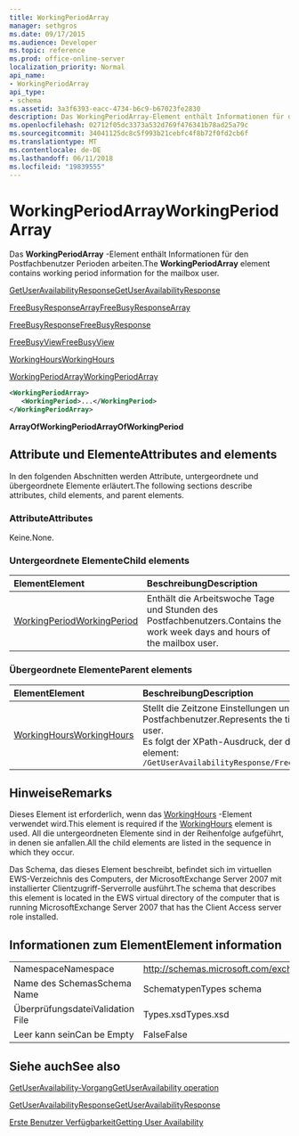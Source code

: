 ```yaml
---
title: WorkingPeriodArray
manager: sethgros
ms.date: 09/17/2015
ms.audience: Developer
ms.topic: reference
ms.prod: office-online-server
localization_priority: Normal
api_name:
- WorkingPeriodArray
api_type:
- schema
ms.assetid: 3a3f6393-eacc-4734-b6c9-b67023fe2830
description: Das WorkingPeriodArray-Element enthält Informationen für den Postfachbenutzer Perioden arbeiten.
ms.openlocfilehash: 02712f05dc3373a532d769f476341b78ad25a79c
ms.sourcegitcommit: 34041125dc8c5f993b21cebfc4f8b72f0fd2cb6f
ms.translationtype: MT
ms.contentlocale: de-DE
ms.lasthandoff: 06/11/2018
ms.locfileid: "19839555"
---
```

# <a name="workingperiodarray"></a><span data-ttu-id="7ee7e-103">WorkingPeriodArray</span><span class="sxs-lookup"><span data-stu-id="7ee7e-103">WorkingPeriodArray</span></span>

<span data-ttu-id="7ee7e-104">Das **WorkingPeriodArray** -Element enthält Informationen für den Postfachbenutzer Perioden arbeiten.</span><span class="sxs-lookup"><span data-stu-id="7ee7e-104">The **WorkingPeriodArray** element contains working period information for the mailbox user.</span></span> 
  
[<span data-ttu-id="7ee7e-105">GetUserAvailabilityResponse</span><span class="sxs-lookup"><span data-stu-id="7ee7e-105">GetUserAvailabilityResponse</span></span>](getuseravailabilityresponse.md)
  
[<span data-ttu-id="7ee7e-106">FreeBusyResponseArray</span><span class="sxs-lookup"><span data-stu-id="7ee7e-106">FreeBusyResponseArray</span></span>](freebusyresponsearray.md)
  
[<span data-ttu-id="7ee7e-107">FreeBusyResponse</span><span class="sxs-lookup"><span data-stu-id="7ee7e-107">FreeBusyResponse</span></span>](freebusyresponse.md)
  
[<span data-ttu-id="7ee7e-108">FreeBusyView</span><span class="sxs-lookup"><span data-stu-id="7ee7e-108">FreeBusyView</span></span>](freebusyview.md)
  
[<span data-ttu-id="7ee7e-109">WorkingHours</span><span class="sxs-lookup"><span data-stu-id="7ee7e-109">WorkingHours</span></span>](workinghours-ex15websvcsotherref.md)
  
[<span data-ttu-id="7ee7e-110">WorkingPeriodArray</span><span class="sxs-lookup"><span data-stu-id="7ee7e-110">WorkingPeriodArray</span></span>](workingperiodarray.md)
  
```xml
<WorkingPeriodArray>
   <WorkingPeriod>...</WorkingPeriod>
</WorkingPeriodArray>
```

 <span data-ttu-id="7ee7e-111">**ArrayOfWorkingPeriod**</span><span class="sxs-lookup"><span data-stu-id="7ee7e-111">**ArrayOfWorkingPeriod**</span></span>
## <a name="attributes-and-elements"></a><span data-ttu-id="7ee7e-112">Attribute und Elemente</span><span class="sxs-lookup"><span data-stu-id="7ee7e-112">Attributes and elements</span></span>

<span data-ttu-id="7ee7e-113">In den folgenden Abschnitten werden Attribute, untergeordnete und übergeordnete Elemente erläutert.</span><span class="sxs-lookup"><span data-stu-id="7ee7e-113">The following sections describe attributes, child elements, and parent elements.</span></span>
  
### <a name="attributes"></a><span data-ttu-id="7ee7e-114">Attribute</span><span class="sxs-lookup"><span data-stu-id="7ee7e-114">Attributes</span></span>

<span data-ttu-id="7ee7e-115">Keine.</span><span class="sxs-lookup"><span data-stu-id="7ee7e-115">None.</span></span>
  
### <a name="child-elements"></a><span data-ttu-id="7ee7e-116">Untergeordnete Elemente</span><span class="sxs-lookup"><span data-stu-id="7ee7e-116">Child elements</span></span>

|<span data-ttu-id="7ee7e-117">**Element**</span><span class="sxs-lookup"><span data-stu-id="7ee7e-117">**Element**</span></span>|<span data-ttu-id="7ee7e-118">**Beschreibung**</span><span class="sxs-lookup"><span data-stu-id="7ee7e-118">**Description**</span></span>|
|:-----|:-----|
|[<span data-ttu-id="7ee7e-119">WorkingPeriod</span><span class="sxs-lookup"><span data-stu-id="7ee7e-119">WorkingPeriod</span></span>](workingperiod.md) <br/> |<span data-ttu-id="7ee7e-120">Enthält die Arbeitswoche Tage und Stunden des Postfachbenutzers.</span><span class="sxs-lookup"><span data-stu-id="7ee7e-120">Contains the work week days and hours of the mailbox user.</span></span>  <br/> |
   
### <a name="parent-elements"></a><span data-ttu-id="7ee7e-121">Übergeordnete Elemente</span><span class="sxs-lookup"><span data-stu-id="7ee7e-121">Parent elements</span></span>

|<span data-ttu-id="7ee7e-122">**Element**</span><span class="sxs-lookup"><span data-stu-id="7ee7e-122">**Element**</span></span>|<span data-ttu-id="7ee7e-123">**Beschreibung**</span><span class="sxs-lookup"><span data-stu-id="7ee7e-123">**Description**</span></span>|
|:-----|:-----|
|[<span data-ttu-id="7ee7e-124">WorkingHours</span><span class="sxs-lookup"><span data-stu-id="7ee7e-124">WorkingHours</span></span>](workinghours-ex15websvcsotherref.md) <br/> |<span data-ttu-id="7ee7e-125">Stellt die Zeitzone Einstellungen und Arbeitszeiten für den angeforderten Postfachbenutzer.</span><span class="sxs-lookup"><span data-stu-id="7ee7e-125">Represents the time zone settings and working hours for the requested mailbox user.</span></span>  <br/> <span data-ttu-id="7ee7e-126">Es folgt der XPath-Ausdruck, der dieses Element:</span><span class="sxs-lookup"><span data-stu-id="7ee7e-126">The following is the XPath expression to this element:</span></span>  <br/>  `/GetUserAvailabilityResponse/FreeBusyResponseArray/FreeBusyResponse/FreeBusyView/WorkingHours` <br/> |
   
## <a name="remarks"></a><span data-ttu-id="7ee7e-127">Hinweise</span><span class="sxs-lookup"><span data-stu-id="7ee7e-127">Remarks</span></span>

<span data-ttu-id="7ee7e-128">Dieses Element ist erforderlich, wenn das [WorkingHours](workinghours-ex15websvcsotherref.md) -Element verwendet wird.</span><span class="sxs-lookup"><span data-stu-id="7ee7e-128">This element is required if the [WorkingHours](workinghours-ex15websvcsotherref.md) element is used.</span></span> <span data-ttu-id="7ee7e-129">All die untergeordneten Elemente sind in der Reihenfolge aufgeführt, in denen sie anfallen.</span><span class="sxs-lookup"><span data-stu-id="7ee7e-129">All the child elements are listed in the sequence in which they occur.</span></span> 
  
<span data-ttu-id="7ee7e-130">Das Schema, das dieses Element beschreibt, befindet sich im virtuellen EWS-Verzeichnis des Computers, der MicrosoftExchange Server 2007 mit installierter Clientzugriff-Serverrolle ausführt.</span><span class="sxs-lookup"><span data-stu-id="7ee7e-130">The schema that describes this element is located in the EWS virtual directory of the computer that is running MicrosoftExchange Server 2007 that has the Client Access server role installed.</span></span>
  
## <a name="element-information"></a><span data-ttu-id="7ee7e-131">Informationen zum Element</span><span class="sxs-lookup"><span data-stu-id="7ee7e-131">Element information</span></span>

|||
|:-----|:-----|
|<span data-ttu-id="7ee7e-132">Namespace</span><span class="sxs-lookup"><span data-stu-id="7ee7e-132">Namespace</span></span>  <br/> |http://schemas.microsoft.com/exchange/services/2006/types  <br/> |
|<span data-ttu-id="7ee7e-133">Name des Schemas</span><span class="sxs-lookup"><span data-stu-id="7ee7e-133">Schema Name</span></span>  <br/> |<span data-ttu-id="7ee7e-134">Schematypen</span><span class="sxs-lookup"><span data-stu-id="7ee7e-134">Types schema</span></span>  <br/> |
|<span data-ttu-id="7ee7e-135">Überprüfungsdatei</span><span class="sxs-lookup"><span data-stu-id="7ee7e-135">Validation File</span></span>  <br/> |<span data-ttu-id="7ee7e-136">Types.xsd</span><span class="sxs-lookup"><span data-stu-id="7ee7e-136">Types.xsd</span></span>  <br/> |
|<span data-ttu-id="7ee7e-137">Leer kann sein</span><span class="sxs-lookup"><span data-stu-id="7ee7e-137">Can be Empty</span></span>  <br/> |<span data-ttu-id="7ee7e-138">False</span><span class="sxs-lookup"><span data-stu-id="7ee7e-138">False</span></span>  <br/> |
   
## <a name="see-also"></a><span data-ttu-id="7ee7e-139">Siehe auch</span><span class="sxs-lookup"><span data-stu-id="7ee7e-139">See also</span></span>



[<span data-ttu-id="7ee7e-140">GetUserAvailability-Vorgang</span><span class="sxs-lookup"><span data-stu-id="7ee7e-140">GetUserAvailability operation</span></span>](getuseravailability-operation.md)
  
[<span data-ttu-id="7ee7e-141">GetUserAvailabilityResponse</span><span class="sxs-lookup"><span data-stu-id="7ee7e-141">GetUserAvailabilityResponse</span></span>](getuseravailabilityresponse.md)


[<span data-ttu-id="7ee7e-142">Erste Benutzer Verfügbarkeit</span><span class="sxs-lookup"><span data-stu-id="7ee7e-142">Getting User Availability</span></span>](http://msdn.microsoft.com/library/d4133fcb-9b0f-4e6b-aadf-a389da83516a%28Office.15%29.aspx)

